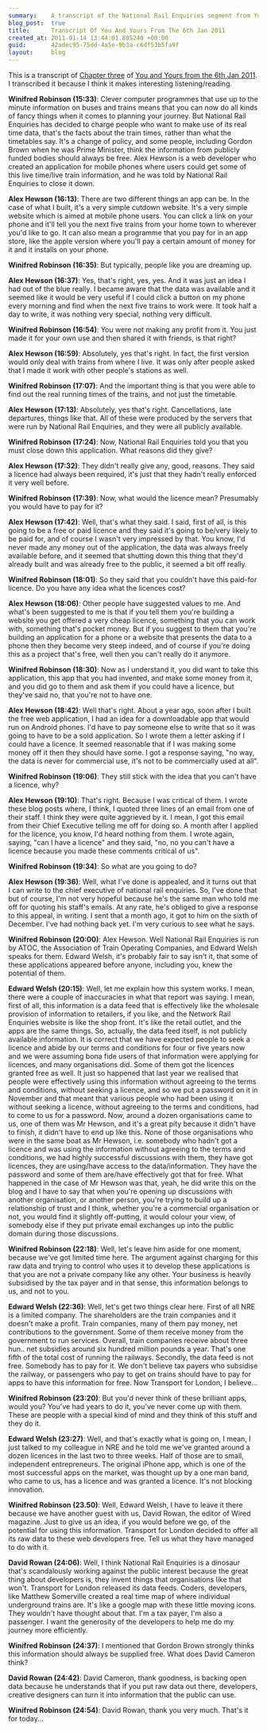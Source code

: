 ```yaml
---
summary:    A transcript of the National Rail Enquiries segment from You and Yours broadcast on the 6th Jan 2011.
blog_post:  true
title:      Transcript Of You And Yours From The 6th Jan 2011
created_at: 2011-01-14 13:44:01.805240 +00:00
guid:       42adec95-75dd-4a5e-9b3a-c6df53b5fa9f
layout:     blog
---
```

  This is a transcript of [Chapter three](http://www.bbc.co.uk/programmes/p00d4n2l) of [You and Yours from the 6th Jan 2011](http://www.bbc.co.uk/programmes/b00x7c36).  I transcribed it because I think it makes interesting listening/reading.

  **Winifred Robinson (15:33)**: Clever computer programmes that use up to the minute information on buses and trains means that you can now do all kinds of fancy things when it comes to planning your journey.  But National Rail Enquiries has decided to charge people who want to make use of its real time data, that's the facts about the train times, rather than what the timetables say.  It's a change of policy, and some people, including Gordon Brown when he was Prime Minister, think the information from publicly funded bodies should always be free.  Alex Hewson is a web developer who created an application for mobile phones where users could get some of this live time/live train information, and he was told by National Rail Enquiries to close it down.

  **Alex Hewson (16:13)**: There are two different things an app can be. In the case of what I built, it's a very simple cutdown website.  It's a very simple website which is aimed at mobile phone users. You can click a link on your phone and it'll tell you the next five trains from your home town to wherever you'd like to go.  It can also mean a programme that you pay for in an app store, like the apple version where you'll pay a certain amount of money for it and it installs on your phone.

  **Winifred Robinson (16:35)**: But typically, people like you are dreaming up.

  **Alex Hewson (16:37)**: Yes, that's right, yes, yes.  And it was just an idea I had out of the blue really.  I became aware that the data was available and it seemed like it would be very useful if I could click a button on my phone every morning and find when the next five trains to work were.  It took half a day to write, it was nothing very special, nothing very difficult.

  **Winifred Robinson (16:54)**: You were not making any profit from it.  You just made it for your own use and then shared it with friends, is that right?

  **Alex Hewson (16:59)**: Absolutely, yes that's right.  In fact, the first version would only deal with trains from where I live.  It was only after people asked that I made it work with other people's stations as well.

  **Winifred Robinson (17:07)**: And the important thing is that you were able to find out the real running times of the trains, and not just the timetable.

  **Alex Hewson (17:13)**: Absolutely, yes that's right.  Cancellations, late departures, things like that.  All of these were produced by the servers that were run by National Rail Enquiries, and they were all publicly available.

  **Winifred Robinson (17:24)**: Now, National Rail Enquiries told you that you must close down this application.  What reasons did they give?

  **Alex Hewson (17:32)**: They didn't really give any, good, reasons.  They said a licence had always been required, it's just that they hadn't really enforced it very well before.

  **Winifred Robinson (17:39)**: Now, what would the licence mean?  Presumably you would have to pay for it?

  **Alex Hewson (17:42)**: Well, that's what they said.  I said, first of all, is this going to be a free or paid licence and they said it's going to be/very likely to be paid for, and of course I wasn't very impressed by that.  You know, I'd never made any money out of the application, the data was always freely available before, and it seemed that shutting down this thing that they'd already built and was already free to the public, it seemed a bit off really.

  **Winifred Robinson (18:01)**: So they said that you couldn't have this paid-for licence.  Do you have any idea what the licences cost?

  **Alex Hewson (18:06)**: Other people have suggested values to me.  And what's been suggested to me is that if you tell them you're building a website you get offered a very cheap licence, something that you can work with, something that's pocket money.  But if you suggest to them that you're building an application for a phone or a website that presents the data to a phone then they become very steep indeed, and of course if you're doing this as a project that's free, well then you can't really do it anymore.

  **Winifred Robinson (18:30)**: Now as I understand it, you did want to take this application, this app that you had invented, and make some money from it, and you did go to them and ask them if you could have a licence, but they've said no, that you're not to have one.

  **Alex Hewson (18:42)**: Well that's right.  About a year ago, soon after I built the free web application, I had an idea for a downloadable app that would run on Android phones.  I'd have to pay someone else to write that so it was going to have to be a sold application.  So I wrote them a letter asking if I could have a licence.  It seemed reasonable that if I was making some money off it then they should have some.  I got a response saying, "no way, the data is never for commercial use, it's not to be commercially used at all".

  **Winifred Robinson (19:06)**: They still stick with the idea that you can't have a licence, why?

  **Alex Hewson (19:10)**: That's right.  Because I was critical of them.  I wrote these blog posts where, I think, I quoted three lines of an email from one of their staff.  I think they were quite aggrieved by it.  I mean, I got this email from their Chief Executive telling me off for doing so.  A month after I applied for the licence, you know, I'd heard nothing from them.  I wrote again, saying, "can I have a licence" and they said, "no, no you can't have a licence because you made these comments critical of us".

  **Winifred Robinson (19:34)**: So what are you going to do?

  **Alex Hewson (19:36)**: Well, what I've done is appealed, and it turns out that I can write to the chief executive of national rail enquiries.  So, I've done that but of course, I'm not very hopeful because he's the same man who told me off for quoting his staff's emails.  At any rate, he's obliged to give a response to this appeal, in writing.  I sent that a month ago, it got to him on the sixth of December.  I've had nothing back yet.  I'm very curious to see what he says.

  **Winifred Robinson (20:00)**: Alex Hewson.  Well National Rail Enquiries is run by ATOC, the Association of Train Operating Companies, and Edward Welsh speaks for them.  Edward Welsh, it's probably fair to say isn't it, that some of these applications appeared before anyone, including you, knew the potential of them.

  **Edward Welsh (20:15)**: Well, let me explain how this system works.  I mean, there were a couple of inaccuracies in what that report was saying.  I mean, first of all, this information is a data feed that is effectively like the wholesale provision of information to retailers, if you like, and the Network Rail Enquiries website is like the shop front.  It's like the retail outlet, and the apps are the same things.  So, actually, the data feed itself, is not publicly available information.  It is correct that we have expected people to seek a licence and abide by our terms and conditions for four or five years now and we were assuming bona fide users of that information were applying for licences, and many organisations did.  Some of them got the licences granted free as well.  It just so happened that last year we realised that people were effectively using this information without agreeing to the terms and conditions, without seeking a licence, and so we put a password on it in November and that meant that various people who had been using it without seeking a licence, without agreeing to the terms and conditions, had to come to us for a password.  Now, around a dozen organisations came to us, one of them was Mr Hewson, and it's a great pity because it didn't have to finish, it didn't have to end up like this.  None of those organisations who were in the same boat as Mr Hewson, i.e. somebody who hadn't got a licence and was using the information without agreeing to the terms and conditions, we had highly successful discussions with them, they have got licences, they are using/have access to the data/information. They have the password and some of them are/have effectively got that for free.  What happened in the case of Mr Hewson was that, yeah, he did write this on the blog and I have to say that when you're opening up discussions with another organisation, or another person, you're trying to build up a relationship of trust and I think, whether you're a commercial organisation or not, you would find it slightly off-putting, it would colour your view, of somebody else if they put private email exchanges up into the public domain during those discussions.

  **Winifred Robinson (22:18)**: Well, let's leave him aside for one moment, because we've got limited time here.  The argument against charging for this raw data and trying to control who uses it to develop these applications is that you are not a private company like any other.  Your business is heavily subsidised by the tax payer and in that sense, this information belongs to us, and not to you.

  **Edward Welsh (22:36)**: Well, let's get two things clear here.  First of all NRE is a limited company.  The shareholders are the train companies and it doesn't make a profit.  Train companies, many of them pay money, net contributions to the government.  Some of them receive money from the government to run services.  Overall, train companies receive about three hun.. net subsidies around six hundred million pounds a year.  That's one fifth of the total cost of running the railways.  Secondly, the data feed is not free.  Somebody has to pay for it.  We don't believe tax payers who subsidise the railway, or passengers who pay to get on trains should have to pay for apps to have this information for free.  Now Transport for London, I believe...

  **Winifred Robinson (23:20)**: But you'd never think of these brilliant apps, would you?  You've had years to do it, you've never come up with them.  These are people with a special kind of mind and they think of this stuff and they do it.

  **Edward Welsh (23:27)**: Well, and that's exactly what is going on, I mean, I just talked to my colleague in NRE and he told me we've granted around a dozen licences in the last two to three weeks.  Half of those are to small, independent entrepreneurs.  The original iPhone app, which is one of the most successful apps on the market, was thought up by a one man band, who came to us, has a licence and was granted a licence.  It's not blocking innovation.

  **Winifred Robinson (23.50)**: Well, Edward Welsh, I have to leave it there because we have another guest with us, David Rowan, the editor of Wired magazine.  Just to give us an idea, if you would before we go, of the potential for using this information.  Transport for London decided to offer all its raw data to these web developers free.  Tell us what they have managed to do with it.

  **David Rowan (24:06)**: Well, I think National Rail Enquiries is a dinosaur that's scandalously working against the public interest because the great thing about developers is, they invent things that organisations like that won't.  Transport for London released its data feeds.  Coders, developers, like Matthew Somerville created a real time map of where individual underground trains are.  It's like a google map with these little moving icons.  They wouldn't have thought about that.  I'm a tax payer, I'm also a passenger. I want the generosity of the developers to help me do my journey more efficiently.

  **Winifred Robinson (24:37)**: I mentioned that Gordon Brown strongly thinks this information should always be supplied free.  What does David Cameron think?

  **David Rowan (24:42)**: David Cameron, thank goodness, is backing open data because he understands that if you put raw data out there, developers, creative designers can turn it into information that the public can use.

  **Winifred Robinson (24:54)**: David Rowan, thank you very much.  That's it for today...
